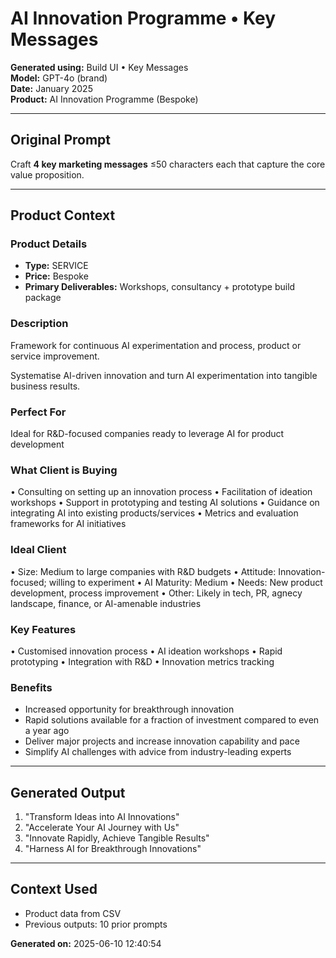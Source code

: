 # AI Innovation Programme • Key Messages

**Generated using:** Build UI • Key Messages  
**Model:** GPT-4o (brand)  
**Date:** January 2025  
**Product:** AI Innovation Programme (Bespoke)

---

## Original Prompt
Craft **4 key marketing messages** ≤50 characters each that capture the core value proposition.

---

## Product Context

### **Product Details**
- **Type:** SERVICE
- **Price:** Bespoke
- **Primary Deliverables:** Workshops, consultancy + prototype build package

### **Description**
Framework for continuous AI experimentation and process, product or service improvement.

Systematise AI-driven innovation and turn AI experimentation into tangible business results.

### **Perfect For**
Ideal for R&D-focused companies ready to leverage AI for product development

### **What Client is Buying**
• Consulting on setting up an innovation process 
• Facilitation of ideation workshops 
• Support in prototyping and testing AI solutions 
• Guidance on integrating AI into existing products/services 
• Metrics and evaluation frameworks for AI initiatives

### **Ideal Client**
• Size: Medium to large companies with R&D budgets 
• Attitude: Innovation-focused; willing to experiment 
• AI Maturity: Medium 
• Needs: New product development, process improvement 
• Other: Likely in tech, PR, agnecy landscape, finance, or AI-amenable industries

### **Key Features**
• Customised innovation process 
• AI ideation workshops 
• Rapid prototyping 
• Integration with R&D 
• Innovation metrics tracking

### **Benefits**
- Increased opportunity for breakthrough innovation
- Rapid solutions available for a fraction of investment compared to even a year ago
- Deliver major projects and increase innovation capability and pace
- Simplify AI challenges with advice from industry-leading experts

---

## Generated Output

1. "Transform Ideas into AI Innovations"
2. "Accelerate Your AI Journey with Us"
3. "Innovate Rapidly, Achieve Tangible Results"
4. "Harness AI for Breakthrough Innovations"

---

## Context Used
- Product data from CSV
- Previous outputs: 10 prior prompts

**Generated on:** 2025-06-10 12:40:54
